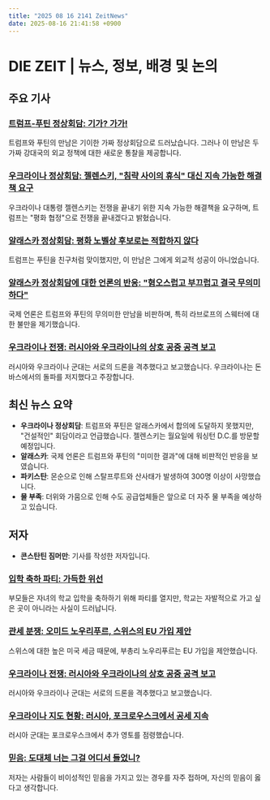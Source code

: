 ```yaml
---
title: "2025 08 16 2141 ZeitNews"
date: 2025-08-16 21:41:58 +0900
---
```


# DIE ZEIT | 뉴스, 정보, 배경 및 논의

## 주요 기사

### [트럼프-푸틴 정상회담: 기가? 가가!](https://www.zeit.de/kultur/2025-08/trump-putin-gipfel-alaska-sowjetunion-ukraine)
트럼프와 푸틴의 만남은 기이한 가짜 정상회담으로 드러났습니다. 그러나 이 만남은 두 가짜 강대국의 외교 정책에 대한 새로운 통찰을 제공합니다.

### [우크라이나 정상회담: 젤렌스키, "침략 사이의 휴식" 대신 지속 가능한 해결책 요구](https://www.zeit.de/politik/ausland/2025-08/donald-trump-wladimir-putin-alaska-ukraine-liveblog)
우크라이나 대통령 젤렌스키는 전쟁을 끝내기 위한 지속 가능한 해결책을 요구하며, 트럼프는 "평화 협정"으로 전쟁을 끝내겠다고 밝혔습니다.

### [알래스카 정상회담: 평화 노벨상 후보로는 적합하지 않다](https://www.zeit.de/politik/ausland/2025-08/alaska-gipfel-donald-trump-wladimir-putin-ukrainekrieg-ok-america)
트럼프는 푸틴을 친구처럼 맞이했지만, 이 만남은 그에게 외교적 성공이 아니었습니다.

### [알래스카 정상회담에 대한 언론의 반응: "혐오스럽고 부끄럽고 결국 무의미하다"](https://www.zeit.de/politik/ausland/2025-08/alaska-donald-trump-wladimir-putin-pressestimmen)
국제 언론은 트럼프와 푸틴의 무의미한 만남을 비판하며, 특히 라브로프의 스웨터에 대한 불만을 제기했습니다.

### [우크라이나 전쟁: 러시아와 우크라이나의 상호 공중 공격 보고](https://www.zeit.de/politik/ausland/ukraine-krieg-news-liveblog)
러시아와 우크라이나 군대는 서로의 드론을 격추했다고 보고했습니다. 우크라이나는 돈바스에서의 돌파를 저지했다고 주장합니다.

## 최신 뉴스 요약
- **우크라이나 정상회담**: 트럼프와 푸틴은 알래스카에서 합의에 도달하지 못했지만, "건설적인" 회담이라고 언급했습니다. 젤렌스키는 월요일에 워싱턴 D.C.를 방문할 예정입니다.
- **알래스카**: 국제 언론은 트럼프와 푸틴의 "미미한 결과"에 대해 비판적인 반응을 보였습니다.
- **파키스탄**: 몬순으로 인해 스탈프루트와 산사태가 발생하여 300명 이상이 사망했습니다.
- **물 부족**: 더위와 가뭄으로 인해 수도 공급업체들은 앞으로 더 자주 물 부족을 예상하고 있습니다.

## 저자
- **콘스탄틴 짐머만**: 기사를 작성한 저자입니다.

### [입학 축하 파티: 가득한 위선](https://www.zeit.de/familie/2025-08/einschulungsfeier-party-erwartungen-kinder-kritik)
부모들은 자녀의 학교 입학을 축하하기 위해 파티를 열지만, 학교는 자발적으로 가고 싶은 곳이 아니라는 사실이 드러납니다.

### [관세 분쟁: 오미드 노우리푸르, 스위스의 EU 가입 제안](https://www.zeit.de/politik/ausland/2025-08/zollkonflikt-omid-nouripour-eu-mitgliedschaft)
스위스에 대한 높은 미국 세금 때문에, 부총리 노우리푸르는 EU 가입을 제안했습니다.

### [우크라이나 전쟁: 러시아와 우크라이나의 상호 공중 공격 보고](https://www.zeit.de/politik/ausland/ukraine-krieg-news-liveblog)
러시아와 우크라이나 군대는 서로의 드론을 격추했다고 보고했습니다.

### [우크라이나 지도 현황: 러시아, 포크로우스크에서 공세 지속](https://www.zeit.de/politik/ausland/karte-ukraine-krieg-russland-frontverlauf-truppenbewegungen)
러시아 군대는 포크로우스크에서 추가 영토를 점령했습니다.

### [믿음: 도대체 너는 그걸 어디서 들었니?](https://www.zeit.de/2025/35/ueberzeugungen-psychologie-irrglaube-neurowissenschaft-wahrheit)
저자는 사람들이 비이성적인 믿음을 가지고 있는 경우를 자주 접하며, 자신의 믿음이 옳다고 생각합니다.